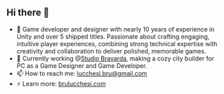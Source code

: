 ## Hi there 👋

- 🔭 Game developer and designer with nearly 10 years of experience in Unity and over 5 shipped titles. Passionate about crafting engaging, intuitive player experiences, combining strong technical expertise with creativity and collaboration to deliver polished, memorable games.
- 💬 Currently working @[Studio Bravarda](https://github.com/StudioBravarda), making a cozy city builder for PC as a Game Designer and Game Developer.
- 📫 How to reach me: lucchesi.bru@gmail.com
- ⚡ Learn more: [brulucchesi.com](brulucchesi.com)
